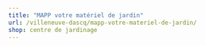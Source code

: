 ```yaml
---
title: "MAPP votre matériel de jardin"
url: /villeneuve-dascq/mapp-votre-materiel-de-jardin/
shop: centre de jardinage
---
```


